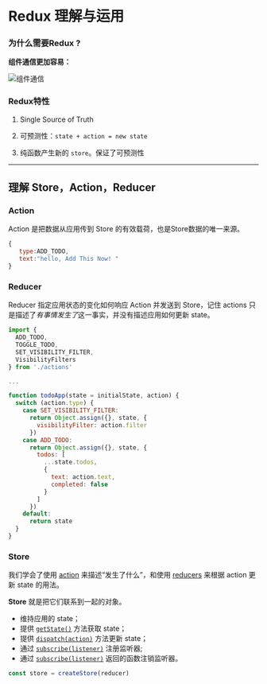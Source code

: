 # Redux 理解与运用

### 为什么需要Redux ?

**组件通信更加容易：**

![组件通信](https://css-tricks.com/wp-content/uploads/2016/03/redux-article-3-03.svg)

### Redux特性

1. Single Source of Truth

2. 可预测性：`state + action = new state` 

3. 纯函数产生新的 `store`。保证了可预测性

---

## 理解 Store，Action，Reducer

### Action

Action 是把数据从应用传到 Store 的有效载荷，也是Store数据的唯一来源。

```jsx
{
   type:ADD_TODO,
   text:"hello, Add This Now! "
}
```



### Reducer

Reducer 指定应用状态的变化如何响应 Action 并发送到 Store，记住 actions 只是描述了*有事情发生了*这一事实，并没有描述应用如何更新 state。

```jsx
import {
  ADD_TODO,
  TOGGLE_TODO,
  SET_VISIBILITY_FILTER,
  VisibilityFilters
} from './actions'

...

function todoApp(state = initialState, action) {
  switch (action.type) {
    case SET_VISIBILITY_FILTER:
      return Object.assign({}, state, {
        visibilityFilter: action.filter
      })
    case ADD_TODO:
      return Object.assign({}, state, {
        todos: [
          ...state.todos,
          {
            text: action.text,
            completed: false
          }
        ]
      })
    default:
      return state
  }
}
```

### Store

我们学会了使用  [action](https://www.redux.org.cn/docs/basics/Actions.html)  来描述“发生了什么”，和使用  [reducers](https://www.redux.org.cn/docs/basics/Reducers.html)  来根据 action 更新 state 的用法。

**Store**  就是把它们联系到一起的对象。

- 维持应用的 state；
- 提供 [`getState()`](https://www.redux.org.cn/docs/api/Store.html#getState) 方法获取 state；
- 提供 [`dispatch(action)`](https://www.redux.org.cn/docs/api/Store.html#dispatch) 方法更新 state；
- 通过 [`subscribe(listener)`](https://www.redux.org.cn/docs/api/Store.html#subscribe) 注册监听器;
- 通过 [`subscribe(listener)`](https://www.redux.org.cn/docs/api/Store.html#subscribe) 返回的函数注销监听器。

```jsx
const store = createStore(reducer)
```
